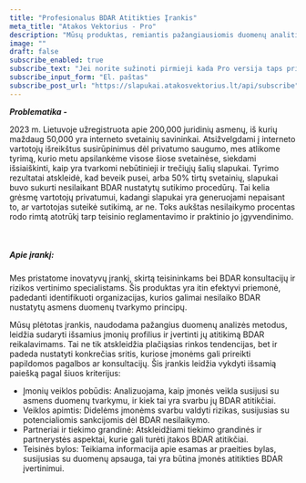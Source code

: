 ```yaml
---
title: "Profesionalus BDAR Atitikties Įrankis"
meta_title: "Atakos Vektorius - Pro"
description: "Mūsų produktas, remiantis pažangiausiomis duomenų analitikos technologijomis, užtikrina, kad teisininkai ir kiti specialistai galėtų efektyviai nustatyti ir tvarkyti BDAR atitikties klausimus. Tai yra būtina įranga kiekvienam, siekiančiam užtikrinti duomenų apsaugos standartų laikymąsi ir mažinti susijusias rizikas."
image: ""
draft: false
subscribe_enabled: true
subscribe_text: "Jei norite sužinoti pirmieji kada Pro versija taps prieinama, mes galime jums pranešti:"
subscribe_input_form: "El. paštas"
subscribe_post_url: "https://slapukai.atakosvektorius.lt/api/subscribe"
---
```


***Problematika -*** 

2023 m. Lietuvoje užregistruota apie 200,000 juridinių asmenų, iš kurių maždaug 50,000 yra interneto svetainių savininkai. Atsižvelgdami į interneto vartotojų išreikštus susirūpinimus dėl privatumo saugumo, mes atlikome tyrimą, kurio metu apsilankėme visose šiose svetainėse, siekdami išsiaiškinti, kaip yra tvarkomi nebūtinieji ir trečiųjų šalių slapukai. Tyrimo rezultatai atskleidė, kad beveik pusei, arba 50% tirtų svetainių, slapukai buvo sukurti nesilaikant BDAR nustatytų sutikimo procedūrų. Tai kelia grėsmę vartotojų privatumui, kadangi slapukai yra generuojami nepaisant to, ar vartotojas suteikė sutikimą, ar ne. Toks aukštas nesilaikymo procentas rodo rimtą atotrūkį tarp teisinio reglamentavimo ir praktinio jo įgyvendinimo. 


<br/>

##### Apie įrankį:

Mes pristatome inovatyvų įrankį, skirtą teisininkams bei BDAR konsultacijų ir rizikos vertinimo specialistams. Šis produktas yra itin efektyvi priemonė, padedanti identifikuoti organizacijas, kurios galimai nesilaiko BDAR nustatytų asmens duomenų tvarkymo principų.
<br/>

Mūsų plėtotas įrankis, naudodama pažangius duomenų analizės metodus, leidžia sudaryti išsamius įmonių profilius ir įvertinti jų atitikimą BDAR reikalavimams. Tai ne tik atskleidžia plačiąsias rinkos tendencijas, bet ir padeda nustatyti konkrečias sritis, kuriose įmonėms gali prireikti papildomos pagalbos ar konsultacijų. Šis įrankis leidžia vykdyti išsamią paiešką pagal šiuos kriterijus:
<br/>

* Įmonių veiklos pobūdis: Analizuojama, kaip įmonės veikla susijusi su asmens duomenų tvarkymu, ir kiek tai yra svarbu jų BDAR atitikčiai.
* Veiklos apimtis: Didelėms įmonėms svarbu valdyti rizikas, susijusias su potencialiomis sankcijomis dėl BDAR nesilaikymo.
* Partneriai ir tiekimo grandinė: Atskleidžiami tiekimo grandinės ir partnerystės aspektai, kurie gali turėti įtakos BDAR atitikčiai.
* Teisinės bylos: Teikiama informacija apie esamas ar praeities bylas, susijusias su duomenų apsauga, tai yra būtina įmonės atitikties BDAR įvertinimui.

<br/>
<br/>